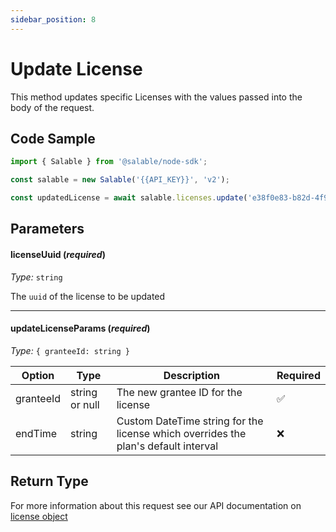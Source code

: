 ```yaml
---
sidebar_position: 8
---
```


# Update License

This method updates specific Licenses with the values passed into the body of the request.

## Code Sample

```typescript
import { Salable } from '@salable/node-sdk';

const salable = new Salable('{{API_KEY}}', 'v2');

const updatedLicense = await salable.licenses.update('e38f0e83-b82d-4f95-a374-6663061456c3', { granteeId: 'updated_grantee_id' });
```

## Parameters

#### licenseUuid (_required_)

_Type:_ `string`

The `uuid` of the license to be updated

---

#### updateLicenseParams (_required_)

_Type:_ `{ granteeId: string }`

| Option    | Type           | Description                                                                        | Required |
| --------- | -------------- | ---------------------------------------------------------------------------------- | -------- |
| granteeId | string or null | The new grantee ID for the license                                                 | ✅       |
| endTime   | string         | Custom DateTime string for the license which overrides the plan's default interval | ❌       |

## Return Type

For more information about this request see our API documentation on [license object](https://docs.salable.app/api/v2#tag/Licenses/operation/getLicenseByUuid)
